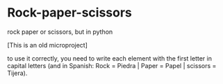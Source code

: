 # Rock-paper-scissors
rock paper or scissors, but in python


[This is an old microproject]

to use it correctly, you need to write each element with the first letter in capital letters 
(and in Spanish: Rock = Piedra | Paper = Papel | scissors = Tijera).

